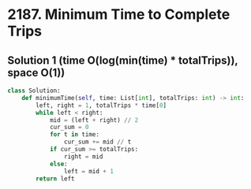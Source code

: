 # 2187. Minimum Time to Complete Trips

## Solution 1 (time O(log(min(time) * totalTrips)), space O(1))

```python
class Solution:
    def minimumTime(self, time: List[int], totalTrips: int) -> int:
        left, right = 1, totalTrips * time[0]
        while left < right:
            mid = (left + right) // 2
            cur_sum = 0
            for t in time:
                cur_sum += mid // t
            if cur_sum >= totalTrips:
                right = mid
            else:
                left = mid + 1
        return left
```
